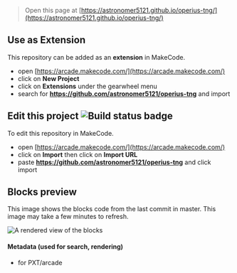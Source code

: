  


> Open this page at [https://astronomer5121.github.io/operius-tng/](https://astronomer5121.github.io/operius-tng/)

## Use as Extension

This repository can be added as an **extension** in MakeCode.

* open [https://arcade.makecode.com/](https://arcade.makecode.com/)
* click on **New Project**
* click on **Extensions** under the gearwheel menu
* search for **https://github.com/astronomer5121/operius-tng** and import

## Edit this project ![Build status badge](https://github.com/astronomer5121/operius-tng/workflows/MakeCode/badge.svg)

To edit this repository in MakeCode.

* open [https://arcade.makecode.com/](https://arcade.makecode.com/)
* click on **Import** then click on **Import URL**
* paste **https://github.com/astronomer5121/operius-tng** and click import

## Blocks preview

This image shows the blocks code from the last commit in master.
This image may take a few minutes to refresh.

![A rendered view of the blocks](https://github.com/astronomer5121/operius-tng/raw/master/.github/makecode/blocks.png)

#### Metadata (used for search, rendering)

* for PXT/arcade
<script src="https://makecode.com/gh-pages-embed.js"></script><script>makeCodeRender("{{ site.makecode.home_url }}", "{{ site.github.owner_name }}/{{ site.github.repository_name }}");</script>
